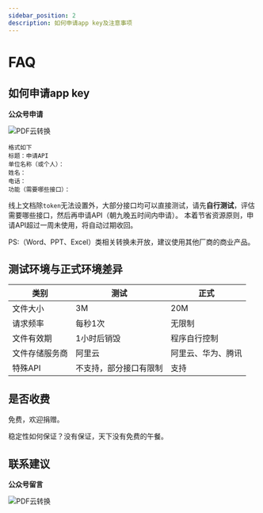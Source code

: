 ```yaml
---
sidebar_position: 2
description: 如何申请app key及注意事项
---
```


# FAQ


## 如何申请app key 

**公众号申请** 

![PDF云转换](https://www.easyyun.com/static/xcx/gongzhonghao.jpg)

```
格式如下
标题：申请API
单位名称（或个人）：
姓名：
电话：
功能（需要哪些接口）：
```
线上文档除`token`无法设置外，大部分接口均可以直接测试，请先**自行测试**，评估需要哪些接口，然后再申请API（朝九晚五时间内申请）。
本着节省资源原则，申请API超过一周未使用，将自动过期收回。

PS:（Word、PPT、Excel）类相关转换未开放，建议使用其他厂商的商业产品。


## 测试环境与正式环境差异

| 类别 | 测试 | 正式 |
| --- | --- | --- |
| 文件大小 | 3M | 20M |
| 请求频率 | 每秒1次 | 无限制 |
| 文件有效期 | 1小时后销毁 | 程序自行控制 |
| 文件存储服务商 | 阿里云 | 阿里云、华为、腾讯 |
| 特殊API | 不支持，部分接口有限制 | 支持 |


## 是否收费

免费，欢迎捐赠。

稳定性如何保证？没有保证，天下没有免费的午餐。


## 联系建议


**公众号留言**

![PDF云转换](https://www.easyyun.com/static/xcx/gongzhonghao.jpg)